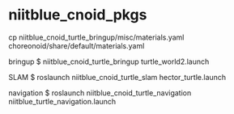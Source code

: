 # niitblue_cnoid_pkgs

cp niitblue_cnoid_turtle_bringup/misc/materials.yaml choreonoid/share/default/materials.yaml

bringup
$ niitblue_cnoid_turtle_bringup turtle_world2.launch

SLAM
$ roslaunch niitblue_cnoid_turtle_slam hector_turtle.launch

navigation
$ roslaunch niitblue_cnoid_turtle_navigation niitblue_turtle_navigation.launch
